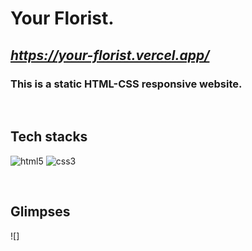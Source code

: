 # **Your Florist.**

## _**https://your-florist.vercel.app/**_

### This is a static HTML-CSS responsive website.

<br/>

## **Tech stacks**

<p>
    <img src="https://img.shields.io/badge/HTML-E34F26?style=for-the-badge&logo=html5&logoColor=white" alt="html5" />
    <img src="https://img.shields.io/badge/CSS-1572B6?style=for-the-badge&logo=css3&logoColor=white" alt="css3" />
</p>

<br/>

## Glimpses

![]
